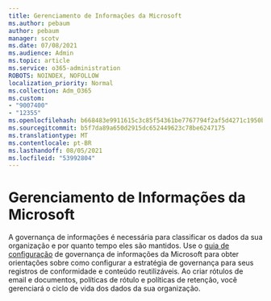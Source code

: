 ```yaml
---
title: Gerenciamento de Informações da Microsoft
ms.author: pebaum
author: pebaum
manager: scotv
ms.date: 07/08/2021
ms.audience: Admin
ms.topic: article
ms.service: o365-administration
ROBOTS: NOINDEX, NOFOLLOW
localization_priority: Normal
ms.collection: Adm_O365
ms.custom:
- "9007400"
- "12355"
ms.openlocfilehash: b668483e9911615c3c85f54361be7767794f2af5d4271c1950b01b401a2e2ef2
ms.sourcegitcommit: b5f7da89a650d2915dc652449623c78be6247175
ms.translationtype: MT
ms.contentlocale: pt-BR
ms.lasthandoff: 08/05/2021
ms.locfileid: "53992804"
---
```

# <a name="microsoft-information-governance"></a>Gerenciamento de Informações da Microsoft

A governança de informações é necessária para classificar os dados da sua organização e por quanto tempo eles são mantidos. Use o [guia de configuração](https://admin.microsoft.com/AdminPortal/Home#/modernonboarding/migsetupguide) de governança de informações da Microsoft para obter orientações sobre como configurar a estratégia de governança para seus registros de conformidade e conteúdo reutilizáveis. Ao criar rótulos de email e documentos, políticas de rótulo e políticas de retenção, você gerenciará o ciclo de vida dos dados da sua organização.

